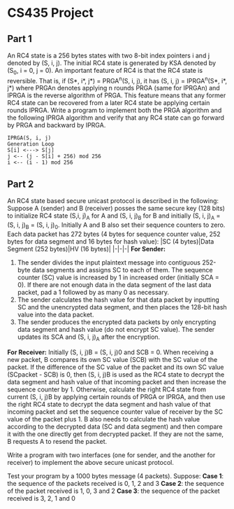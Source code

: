 # CS435 Project

## Part 1
An RC4 state is a 256 bytes states with two 8-bit index pointers i and j denoted by (S, i, j). The initial RC4 state is generated by KSA denoted by (S<sub>0</sub>, i = 0, j = 0). An important feature of RC4 is that the RC4 state is reversible. That is, if (S*, i*, j*) = PRGA<sup>n</sup>(S, i, j), it has (S, i, j) = IPRGA<sup>n</sup>(S*, i*, j*) where PRGAn denotes applying n rounds PRGA (same for IPRGAn) and IPRGA is the reverse algorithm of PRGA. This feature means that any former RC4 state can be recovered from a later RC4 state be applying certain rounds IPRGA. Write a program to implement both the PRGA algorithm and the following IPRGA algorithm and verify that any RC4 state can go forward by PRGA and backward by IPRGA.
~~~~
IPRGA(S, i, j)
Generation Loop
S[i] <---> S[j]
j <-- (j - S[i] + 256) mod 256
i <-- (i - 1) mod 256
~~~~
## Part 2
An RC4 state based secure unicast protocol is described in the following: Suppose A (sender) and B (receiver) posses the same secure key (128 bits) to initialize RC4 state (S,i, j)<sub>A</sub> for A and (S, i, j)<sub>B</sub> for B and initially (S, i, j)<sub>A</sub> = (S, i, j)<sub>B</sub> = (S, i, j)<sub>0</sub>. Initially A and B also set their sequence counters to zero. Each data packet has 272 bytes (4 bytes for sequence counter value, 252 bytes for data segment and 16 bytes for hash value):
|SC (4 bytes)|Data Segment (252 bytes)|HV (16 bytes)|
|-|-|-|
**For Sender:**
1. The sender divides the input plaintext message into contiguous 252-byte data
segments and assigns SC to each of them. The sequence counter (SC) value is
increased by 1 in increased order (initially SCA = 0). If there are not enough data in the data segment of the last data packet, pad a 1 followed by as many 0 as necessary.
2. The sender calculates the hash value for that data packet by inputting SC and the unencrypted data segment, and then places the 128-bit hash value into the data
packet.
3. The sender produces the encrypted data packets by only encrypting data segment and hash value (do not encrypt SC value). The sender updates its SCA and (S, i, j)<sub>A</sub> after
the encryption.

**For Receiver:**
Initially (S, i, j)B = (S, i, j)0 and SCB = 0. When receiving a new packet, B compares its own SC value (SCB) with the SC value of the packet. If the difference of the SC value of the packet and its own SC value (SCpacket - SCB) is 0, then (S, i, j)B is used as the RC4 state to decrypt the data segment and hash value of that incoming packet and then increase the sequence counter by 1. Otherwise, calculate the right RC4 state from current (S, i, j)B by applying certain rounds of PRGA or IPRGA, and then use the right RC4 state to decrypt the data segment and hash value of that incoming packet and set the sequence counter value of receiver by the SC value of the packet plus 1. B also needs to calculate the hash value according to the decrypted data (SC and data segment) and then compare it with the one directly get from decrypted packet. If they are not the same, B requests A to resend the packet.

Write a program with two interfaces (one for sender, and the another for receiver) to implement the above secure unicast protocol.

Test your program by a 1000 bytes message (4 packets). Suppose:
**Case 1**: the sequence of the packets received is 0, 1, 2 and 3
**Case 2**: the sequence of the packet received is 1, 0, 3 and 2
**Case 3**: the sequence of the packet received is 3, 2, 1 and 0
